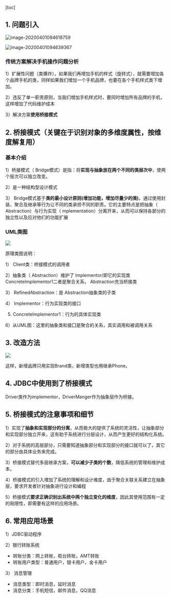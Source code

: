 [toc]

## 1. 问题引入

![image-20200401094618759](https://i.loli.net/2020/04/01/tfVTAsFMZy3mXar.png)

![image-20200401094639367](C:\Users\Raven\Pictures\blog\image-20200401094639367.png)

### 传统方案解决手机操作问题分析

1）扩展性问题（类爆炸），如果我们再增加手机的样式（旋转式），就需要增加各个品牌手机的类，同样如果我们增加一个手机品牌，也要在各个手机样式类下增加。

2）违反了单一职责原则，当我们增加手机样式时，要同时增加所有品牌的手机，这样增加了代码维护成本

3）解决方案**使用桥接模式**

## 2. 桥接模式（关键在于识别对象的多维度属性，按维度解复用）

### 基本介绍

1）桥接模式（ Bridge模式）是指：将**实现与抽象放在两个不同的类层次中**，使两个层次可以独立改变。

2）是一种结构型设计模式

3） Bridge模式基于**类的最小设计原则(增加功能，增加尽量少的类)**，通过使用封装、聚合及继承等行为让不同的类承担不同的职责。它的主要特点是把抽象（ Abstraction）与行为实现（ mplementation）分离开来，从而可以保持各部分的独立性以及应对他们的功能扩展

### UML类图

![](https://pic.downk.cc/item/5e8403b6504f4bcb04d3a73e.png)

原理类图说明：

1） Client类：桥接模式的调用者

2）抽象类（ Abstraction）维护了 Implementor/即它的实现类 Concretelmplementor1二者是聚合关系， Abstraction充当桥接类

3） RefinedAbstraction：是 Abstraction抽象类的子类

4） Implementor：行为实现类的接口

5) Concretelmplementor1：行为的具体实现类

6）从UML图：这里的抽象类和接囗是聚合的关系，其实调用和被调用关系

## 3. 改造方法

![](https://pic.downk.cc/item/5e8403c9504f4bcb04d3c1d7.png)

这样，新增品牌只用实现Brand类，新增类型也用继承Phone。

## 4. JDBC中使用到了桥接模式

Driver类作为implementor，DriverManger作为抽象层作为桥接。

## 5. 桥接模式的注意事项和细节

1）实现了**抽象和实现部分的分离**，从而极大的提供了系统的灵活性，让抽象部分和实现部分独立开来，这有助于系统进行分层设计，从而产生更好的结构化系统。

2）对于系统的高层部分，只需要知道抽象部分和实现部分的接口就可以了，其它的部分由具体业务来完成。

3）桥接模式替代多层继承方案，**可以减少子类的个数**，降低系统的管理和维护成本。

4）桥接模式的引入増加了系统的理解和设计难度，由于聚合关联关系建立在抽象层，要求开发者针对抽象进行设计和编程

5）桥接模式**要求正确识别出系统中两个独立变化的维度**，因此其使用范围有一定的局限性，即需要有这样的应用场景。

## 6. 常用应用场景

1）JDBC驱动程序

2）银行转账系统

- 转账分类：网上转账，柜台转账，AMT转账
- 转账用户类型：普通用户，银卡用户，金卡用户

3） 消息管理

- 消息类型：即时消息，延时消息
- 消息分类：手机短信，邮件消息，QQ消息